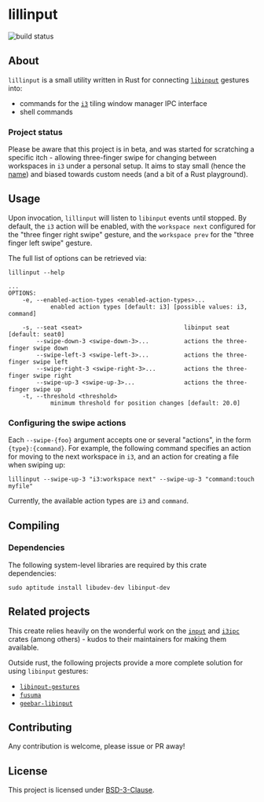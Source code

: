 # lillinput

![build status]


## About

`lillinput` is a small utility written in Rust for connecting [`libinput`]
gestures into:
* commands for the [`i3`] tiling window manager IPC interface
* shell commands

### Project status

Please be aware that this project is in beta, and was started for scratching
a specific itch - allowing three-finger swipe for changing between workspaces
in `i3` under a personal setup. It aims to stay small (hence the [name]) and
biased towards custom needs (and a bit of a Rust playground).

## Usage

Upon invocation, `lillinput` will listen to `libinput` events until stopped. By
default, the `i3` action will be enabled, with the `workspace next` configured
for the "three finger right swipe" gesture, and the `workspace prev` for the
"three finger left swipe" gesture.

The full list of options can be retrieved via:

```
lillinput --help
```

```
...
OPTIONS:
    -e, --enabled-action-types <enabled-action-types>...
            enabled action types [default: i3] [possible values: i3, command]

    -s, --seat <seat>                             libinput seat [default: seat0]
        --swipe-down-3 <swipe-down-3>...          actions the three-finger swipe down
        --swipe-left-3 <swipe-left-3>...          actions the three-finger swipe left
        --swipe-right-3 <swipe-right-3>...        actions the three-finger swipe right
        --swipe-up-3 <swipe-up-3>...              actions the three-finger swipe up
    -t, --threshold <threshold>
            minimum threshold for position changes [default: 20.0]
```

### Configuring the swipe actions

Each `--swipe-{foo}` argument accepts one or several "actions", in the form
`{type}:{command}`. For example, the following command specifies an action
for moving to the next workspace in `i3`, and an action for creating a file
when swiping up:

```
lillinput --swipe-up-3 "i3:workspace next" --swipe-up-3 "command:touch myfile"
```

Currently, the available action types are `i3` and `command`.

## Compiling

### Dependencies

The following system-level libraries are required by this crate dependencies:

```
sudo aptitude install libudev-dev libinput-dev
```

## Related projects

This create relies heavily on the wonderful work on the [`input`] and [`i3ipc`]
crates (among others) - kudos to their maintainers for making them available.

Outside rust, the following projects provide a more complete solution for using
`libinput` gestures:
* [`libinput-gestures`]
* [`fusuma`]
* [`geebar-libinput`]

## Contributing

Any contribution is welcome, please issue or PR away!

## License

This project is licensed under [BSD-3-Clause].

[BSD-3-Clause]: LICENSE.txt
[`i3`]: https://i3wm.org/
[`libinput`]: https://www.freedesktop.org/wiki/Software/libinput/
[name]: https://en.wikipedia.org/wiki/Lilliput_and_Blefuscu

[`i3ipc`]: https://github.com/tmerr/i3ipc-rs
[`input`]: https://github.com/Smithay/input.rs

[`libinput-gestures`]: https://github.com/bulletmark/libinput-gestures
[`fusuma`]: https://github.com/iberianpig/fusuma
[`geebar-libinput`]: https://github.com/Coffee2CodeNL/gebaar-libinput

[build status]: https://github.com/diego-plan9/lillinput/actions/workflows/default.yml/badge.svg
